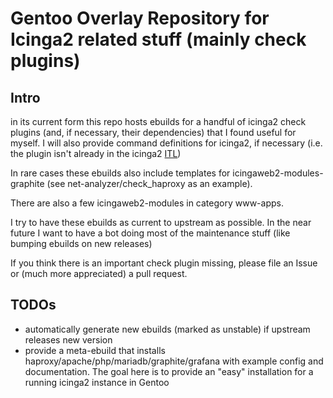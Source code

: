 # Gentoo Overlay Repository for Icinga2 related stuff (mainly check plugins)

## Intro
in its current form this repo hosts ebuilds for a handful of icinga2 check plugins (and, if necessary, their dependencies) that I found useful for myself.
I will also provide command definitions for icinga2, if necessary (i.e. the plugin isn't already in the icinga2 [ITL](https://icinga.com/docs/icinga-2/latest/doc/10-icinga-template-library/))

In rare cases these ebuilds also include templates for icingaweb2-modules-graphite (see net-analyzer/check_haproxy as an example).

There are also a few icingaweb2-modules in category www-apps.

I try to have these ebuilds as current to upstream as possible. In the near future I want to have a bot doing most of the maintenance stuff (like bumping ebuilds on new releases)

If you think there is an important check plugin missing, please file an Issue or (much more appreciated) a pull request. 

## TODOs

* automatically generate new ebuilds (marked as unstable) if upstream releases new version
* provide a meta-ebuild that installs haproxy/apache/php/mariadb/graphite/grafana with example config and documentation. The goal here is to provide an "easy" installation for a running icinga2 instance in Gentoo
